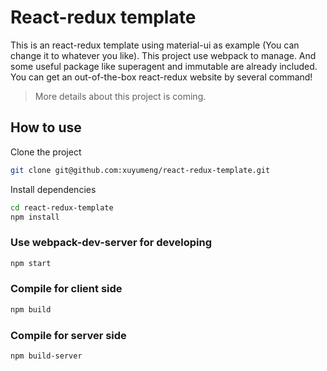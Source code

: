 # React-redux template

This is an react-redux template using material-ui as example (You can change it to whatever you like). This project use webpack to manage. And some useful package like superagent and immutable are already included. You can get an out-of-the-box react-redux website by several command!

>More details about this project is coming.

## How to use

Clone the project
```bash
git clone git@github.com:xuyumeng/react-redux-template.git
```

Install dependencies
```bash
cd react-redux-template
npm install
```

### Use webpack-dev-server for developing
```bash
npm start
```

### Compile for client side
```bash
npm build
```

### Compile for server side
```bash
npm build-server
```